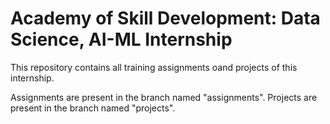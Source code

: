 # Academy of Skill Development: Data Science, AI-ML Internship

This repository contains all training assignments oand projects of this internship.

Assignments are present in the branch named "assignments".
Projects are present in the branch named "projects".
